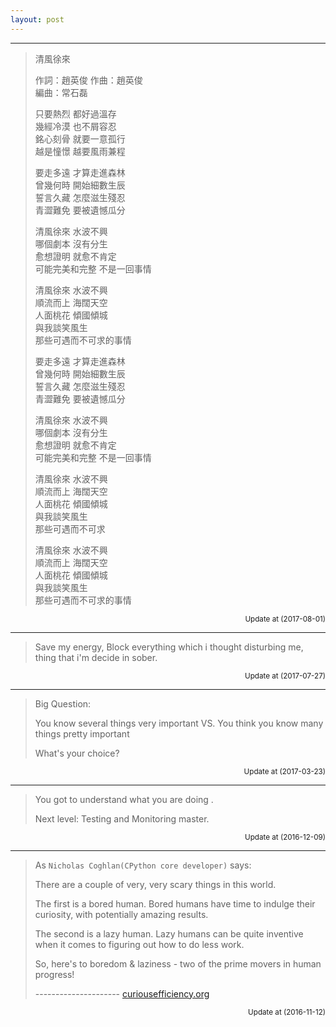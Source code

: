 ```yaml
---
layout: post
---
```


<hr/>

> 清風徐來
> 
> 作詞：趙英俊    作曲：趙英俊  
> 編曲：常石磊  
> 
> 只要熱烈 都好過溫存  
> 幾經冷漠 也不屑容忍  
> 銘心刻骨 就要一意孤行  
> 越是憧憬 越要風雨兼程  
> 
> 要走多遠 才算走進森林  
> 曾幾何時 開始細數生辰  
> 誓言久藏 怎麼滋生殘忍  
> 青澀難免 要被遺憾瓜分  
> 
> 清風徐來 水波不興  
> 哪個劇本 沒有分生  
> 愈想證明 就愈不肯定  
> 可能完美和完整 不是一回事情  
> 
> 清風徐來 水波不興  
> 順流而上 海闊天空  
> 人面桃花 傾國傾城  
> 與我談笑風生  
> 那些可遇而不可求的事情  
> 
> 要走多遠 才算走進森林  
> 曾幾何時 開始細數生辰  
> 誓言久藏 怎麼滋生殘忍  
> 青澀難免 要被遺憾瓜分  
> 
> 清風徐來 水波不興  
> 哪個劇本 沒有分生  
> 愈想證明 就愈不肯定  
> 可能完美和完整 不是一回事情  
> 
> 清風徐來 水波不興  
> 順流而上 海闊天空  
> 人面桃花 傾國傾城  
> 與我談笑風生   
> 那些可遇而不可求  
> 
> 清風徐來 水波不興  
> 順流而上 海闊天空  
> 人面桃花 傾國傾城  
> 與我談笑風生   
> 那些可遇而不可求的事情  

<p align="right"><small> Update at (2017-08-01)</small></p>

<hr/>

> Save my energy, Block everything which i thought disturbing me, thing that i'm decide in sober.

<p align="right"><small> Update at (2017-07-27)</small></p>

<hr/>

> Big Question:
>
> You know several things very important VS. You think you know many things pretty important
>
> What's your choice?

<p align="right"><small> Update at (2017-03-23)</small></p>

<hr/>

> You got to understand what you are doing .
>
> Next level: Testing and Monitoring master.

<p align="right"><small> Update at (2016-12-09)</small></p>

<hr/>

> As `Nicholas Coghlan(CPython core developer)` says:
>
> There are a couple of very, very scary things in this world.
>
> The first is a bored human. Bored humans have time to indulge their curiosity, with potentially amazing results.
>
> The second is a lazy human. Lazy humans can be quite inventive when it comes to figuring out how to do less work.
>
> So, here's to boredom & laziness - two of the prime movers in human progress!
>
> --------------------- [curiousefficiency.org](http://www.curiousefficiency.org/pages/about.html)

<p align="right"><small> Update at (2016-11-12)</small></p>